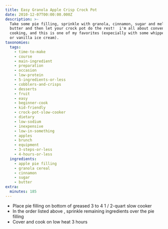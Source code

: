```yaml
---
title: Easy Granola Apple Crisp Crock Pot
date: 2010-12-07T00:00:00.000Z
description: >-
  Take some pie filling, sprinkle with granola, cinnamon, sugar and melted
  butter and then let your crock pot do the rest!  i'm all about convenience
  cooking, and this is one of my favorites (expecially with some whipped cream
  or vanilla ice cream).
taxonomies:
  tags:
    - time-to-make
    - course
    - main-ingredient
    - preparation
    - occasion
    - low-protein
    - 5-ingredients-or-less
    - cobblers-and-crisps
    - desserts
    - fruit
    - easy
    - beginner-cook
    - kid-friendly
    - crock-pot-slow-cooker
    - dietary
    - low-sodium
    - inexpensive
    - low-in-something
    - apples
    - brunch
    - equipment
    - 3-steps-or-less
    - 4-hours-or-less
  ingredients:
    - apple pie filling
    - granola cereal
    - cinnamon
    - sugar
    - butter
extra:
  minutes: 185
---
```

 - Place pie filling on bottom of greased 3 to 4 1 / 2-quart slow cooker
 - In the order listed above , sprinkle remaining ingredients over the pie filling
 - Cover and cook on low heat 3 hours
